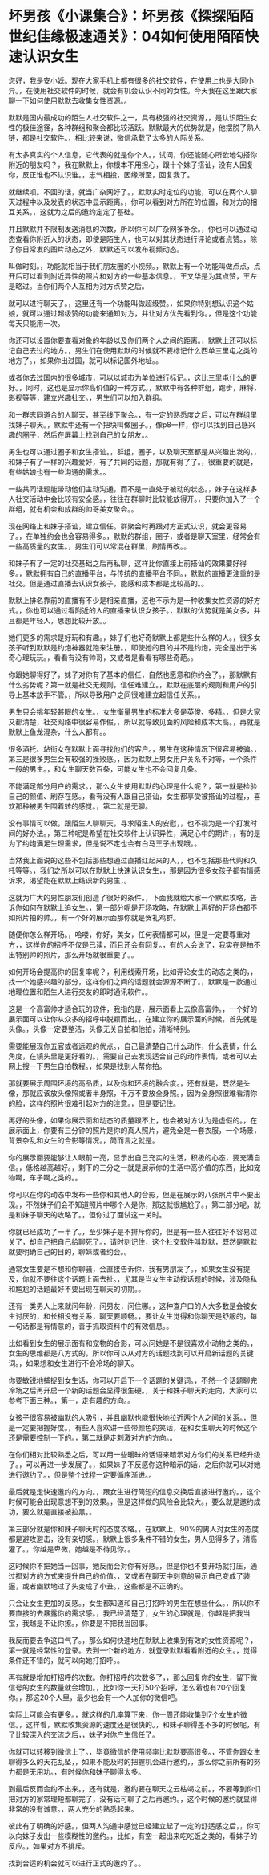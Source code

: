 # 坏男孩《小课集合》：坏男孩《探探陌陌世纪佳缘极速通关》：04如何使用陌陌快速认识女生

您好，我是安小妖。现在大家手机上都有很多的社交软件，在使用上也是大同小异。，在使用社交软件的时候，就会有机会认识不同的女性。今天我在这里跟大家聊一下如何使用默默去收集女性资源。。

默默是国内最成功的陌生人社交软件之一，具有极强的社交资源，，是认识陌生女性的极佳途径，各种群组和聚会都比较活跃。默默最大的优势就是，他摆脱了熟人链，都是社交软件。，相比较来说，微信承载了太多的人际关系。

有太多真实的个人信息，它代表的就是你个人。，试问，你还能随心所欲地勾搭你附近的朋友吗？，我在默默上，你根本不用担心，跟十个妹子搭讪，没有人回复你，反正谁也不认识谁。，志气相投，因缘所至，回复我了。

就继续呗。不回的话，就当广杂网好了。，默默实时定位的功能，可以在两个人聊天过程中以及发表的状态中显示距离。，你可以看到对方所在的位置，和对方的相互关系，，这就为之后的邀约定定了基础。

并且默默并不限制发送消息的次数，所以你可以广杂网多补余。，你也可以通过动态查看你附近人的状态，即使是陌生人，也可以对其状态进行评论或者点赞。，除了你日常发的图片动态之外，默默还可以发布视频动态。

叫做时刻。，功能就相当于我们朋友圈的小视频。，默默上有一个功能叫做点点，点开后可以看到附近异性的照片和对方的一些基本信息。，王又华是为其点赞，王左是略过。当你们两个人互相为对方点赞之后。

就可以进行聊天了。，这里还有一个功能叫做超级赞。，如果你特别想认识这个姑娘，就可以通过超级赞的功能来通知对方，并让对方优先看到你。，但是这个功能每天只能用一次。

你还可以设置你要查看对象的年龄以及你们两个人之间的距离。，默默上还可以标记自己去过的地方。，男生们在使用默默的时候就不要标记什么西单三里屯之类的地方了。，如果你出过国，就可以标记国外地址。。

或者你去过国内的很多城市，可以以城市为单位进行标记。，这比三里屯什么的更好。，同时，这也是显示你高价值的一种方式。，默默中有各种群组，跑步，麻将，影视等等，建立兴趣社交。，男生们可以加入群组。

和一群志同道合的人聊天，甚至线下聚会。，有一定的熟悉度之后，可以在群组里找妹子聊天。，默默中还有一个把块叫做圈子。，像p8一样，你可以找到自己感兴趣的圈子，然后在屏幕上找到自己的女朋友。。

男生也可以通过圈子和女生搭讪。，群组，圈子，以及聊天室都是从兴趣出发的。，和妹子有了一样的兴趣爱好，有了共同的话题，那就有得了了。，很重要的就是，有些姑娘也有一些沟通的需求。。

一些共同话题能带动他们主动沟通，而不是一直处于被动的状态。，妹子在这样多人社交活动中会比较有安全感。，往往在群聊时比较能放得开。，只要你加入了一个群组，就有机会和成群的帅哥美女聚会。。

现在网络上和妹子搭讪，建立信任。群聚会时再跟对方正式认识，就会更容易了。，在单独约会也会容易得多。，默默的群组，圈子，或者是聊天室里，经常会有一些高质量的女生。，男生们可以常混在群里，刷情再改。。

和妹子有了一定的社交基础之后再私聊，这样比你直接上前搭讪的效果要好得多。，默默拥有自己的直播平台，与传统的直播平台不同。，默默的直播更注重的是社交。但是通过直播去认识女孩子，能感和成本都是比较高的。。

默默上排名靠前的直播有不少是相亲直播，这也不示为是一种收集女性资源的好方式。，你也可以通过看附近的人的直播来认识女孩子。，默默的优势就是美女多，并且都是年轻人，思想比较开放。。

她们更多的需求是好玩和有趣。，妹子们也好奇默默上都是些什么样的人。，很多女孩子听到默默是约炮神器就跑来注册。，即使她的目的并不是约炮，完全是出于劣奇心理玩玩。，看看有没有帅哥，又或者是看看有哪些奇葩。。

你跟她聊得好了，妹子对你有了基本的信任，自然也愿意和你约会了。，那默默有什么劣势呢？第一就是社交无规则，信任难建立。，默默在底层的规则和用户的引导上基本放手不管。，所以导致用户之间很难建立起信任关系。。

男生只会挑年轻甚眼的女生。，女生衡量男生的标准大多是英俊、多精。，但是大家又都清楚，社交网络中很容易作假，，所以就导致见面的风险和成本太高。，再就是默默上鱼龙混杂，什么人都有。。

很多酒托、站街女在默默上面寻找他们的客户。，男生在这种情况下很容易被骗。，第三是很多男生会有较强的挫败感。，因为默默上男女用户关系不对等，一个条件一般的男生。，和女生聊天数百条，可能女生也不会回复几条。

不能满足部分用户的需求。，那么女生使用默默的心理是什么呢？，第一就是检验自己的颜值、刷存在感。，看有没有人跟自己搭讪，女生都享受被搭讪的过程，，喜欢那种被男生围着转的感觉。，第二就是无聊。

没有事情可以做，跟陌生人聊聊天，寻求陌生人的安慰，，也不视为是一个打发时间的好办法。，第三种呢是希望在社交软件上认识异性，满足心中的期许，，有的是为了约炮满足生理需求，但是说不定也会有白马王子出现哦。。

当然我上面说的这些不包括那些想通过直播红起来的人，，也不包括那些代购和久托等等。，我们之所以可以在默默上快速认识女生，，那是因为很多女孩子都有情感诉求，渴望能在默默上结识新的男生，。

这就为广大的男性朋友们创造了很好的条件。，下面我就给大家一个默默攻略，告诉你如何在默默上追女生。，第一部分呢是开场攻略，在默默上再好的开场白都不如照片拍的帅。，有一个好的展示面那你就是贺礼鸡群。

随便你怎么样开场。，哈喽，你好，美女，任何表情都可以，但是一定要尊重对方，，这样你的招呼不仅是已读，而且还会有回复。，有的人会说了，我实在是拍不出特别帅的照片，那么开场就很重要了。。

如何开场会提高你的回复率呢？，利用线索开场，比如评论女生的动态之类的，，找一个她感兴趣的部分，这样你们之间的话题就会源源不断了。，默默是一款通过地理位置和陌生人进行交友的即时通讯软件。。

这是一个高富帅才适合玩的软件，我指的是，展示面看上去像高富帅。，一个好的展示面可以让你从众多的招呼中脱颖而出。，在建立你的展示面的时候，首先就是头像。，头像一定要整洁，头像无关自拍和他拍，清晰特别。

需要能展现你五官或者远观的优点。，自己最清楚自己什么动作，什么表情，什么角度，在镜头里是更好看的。，需要自己去发现适合自己的动作表情，或者可以去网上搜一下男生自拍教程。，如果是找别人帮你拍。

那就要展示周围环境的高品质，以及你和环境的融合度。，还有就是，既然是头像，那就应该放头像照或者半身照，千万不要放全身照。，因为全身照很难看清你的脸，这样的照片很难引起对方的注意。，但是要记住。

再好的头像，如果你展示面和动态的质量跟不上，也会被对方认为是虚假的。，在展示面上，你要有三分钟的照片是你的真人照片，避免全是一套衣服，一个场景，背景杂乱和女生的合影等情况。，简而言之就是。

你的展示面要能够让人眼前一亮，显示出自己充实的生活，积极的心态，要充满自信。，低格越高越好。，剩下的三分之一就是展示你的生活中高价值的东西，比如宠物啊，车子啊之类的。。

你可以在你的动态中发布一些你和其他人的合影，但是在展示的八张照片中不要出现。，不然妹子们会不知道照片中哪个人是你，那这就很尴尬了。，第二部分呢，就是和妹子聊天的攻略了。，但你过了面试这一关时。

你就已经成功了一半了。，至少妹子是不排斥你的，但是有一些人往往好不容易过关了，却自己把自己给聊死了。，请时刻记住，这个社交软件叫默默，既然是默默就要明确自己的目的，聊妹或者约会。。

通常女生要是不想和你聊骚，会直接告诉你，我有男朋友了。，如果女生没有提及，你就不要往这个话题上面去扯。，尤其是当女生主动找话题的时候，涉及隐私和尴尬的话题最好不要出现在聊天的初期。。

还有一类男人上来就问年龄，问男友，问住哪。，这种查户口的人大多数是会被女生讨厌的，和长相没有关系，聊天要顺畅。，要让女生觉得和你聊天是舒服的，每一句话都是有情意的，善于抓取资料中的有效信息。。

比如看到女生的展示面有和宠物的合影，可以问她是不是很喜欢小动物之类的。，女生的思维都是八方式的，所以你可以从对方的话题找到可以开启新话题的关键词。，如果想和女生进行不会冷场的聊天。

你要敏锐地捕捉到女生话，你可以开启下一个话题的关键词。，不然一个话题聊完冷场之后再开启一个新的话题会显得很生硬。，关于和妹子聊天的走向，大家可以参考下面三种。，第一，走有趣的方向。。

女孩子很容易被幽默的人吸引，并且幽默也能很快地拉近两个人之间的关系。，但是一定要把握好度。，有些人喜欢讲一些带颜色的笑话，在和女生聊天的时候这个还是需要控制一下的。，第二就是走刺激对方的方向。。

在你们相对比较熟悉之后，可以用一些暧昧的话语来暗示对方你们的关系已经升级了。，可以再进一步发展了。，如果妹子不反感你这种暗示的话，之后你就可以对她进行邀约了。，但是整个过程一定要循序渐进。。

最后就是走快速邀约的方向。，跟女生进行简短的信息交换后直接进行邀约。，这个时候可能会出现意想不到的效果。，但是这样做的风险会比较大。，要么就是邀约成功，要么就是直接被拉黑。。

第三部分就是你和妹子聊天时的态度攻略。，在默默上，90%的男人对女生的态度都是避攻避击，没有亲切感。，默默上很多条件不错的女生，男人见得多了，清高灌了。，你越是卑微，她越是不待见你。。

这时候你不把她当一回事，她反而会对你有好感。，但是你也不要开场就打压，通过损对方的方式来提升自己的价值。，又或者在聊天中刻意的展示自己变成了装逼，或者幽默地过了头变成了小丑。，这些都是不正确的。

只会让女生更加的反感。，女生都知道和自己打招呼的男生在想些什么。，所以你不要直接的去暴露你的需求感。，我已经清楚了，女生的心理就是，你越是把我当宝，我越是不让你撩。，你要是不把我当回事。

我反而要去争这口气了。，那么如何快速地在默默上收集到有效的女性资源呢？，第一就是经常性的登录。去到一个新的地方，就登录默默看看附近的女生。，觉得条件还不错的，就可以向她打招呼。。

再有就是增加打招呼的次数。你打招呼的次数多了，，那么回复你的女生，留下微信号的女生的数量就会增加。，比如你一天打50个招呼，怎么着也有20个回复你。，那这20个人里，最少也会有一个人加你的微信吧。

实际上可能会有更多。，就这样的几率算下来，你一周还能收集到7个女生的微信。，这样看，默默收集资源的速度还是很快的。，和妹子聊得差不多的时候呢，有了比较深入的交流之后，，妹子对你产生信任了。

你就可以转移到微信上了。，毕竟微信的使用频率比默默要高很多。，不管你跟女生聊得多么的天花乱坠，，如果不能及时的把握机会进行邀约，，那么你之前所有的努力都是无用功。，有时候你和妹子聊得太多。

到最后反而会约不出来。，还有就是，邀约要在聊天之云枯竭之前。，不要等到你们把对方的家常理短都聊完了，没有话可聊了之后再邀约。，这个时候的邀约就显得非常的没有诚意。，两人充分的熟悉起来。

彼此有了明确的好感。，但两人沟通中感觉已经建立起了一定的舒适感之后，，你可以向妹子发出一些模糊性的邀约。，比如，有空一起出来吃吃饭之类的，看妹子的反应。，如果对方不排斥。

找到合适的机会就可以进行正式的邀约了。。